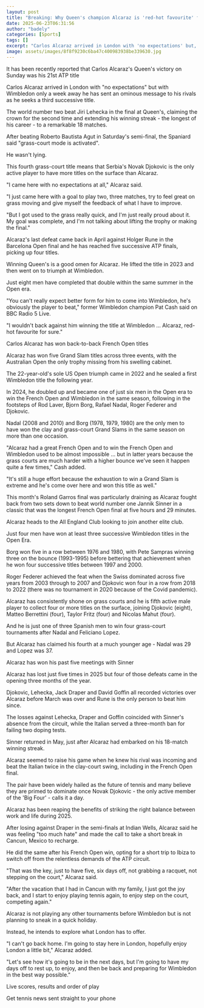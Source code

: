```yaml
---
layout: post
title: "Breaking: Why Queen's champion Alcaraz is 'red-hot favourite' for Wimbledon"
date: 2025-06-23T06:31:56
author: "badely"
categories: [Sports]
tags: []
excerpt: "Carlos Alcaraz arrived in London with 'no expectations' but, with Wimbledon only eight days away, he has sent an ominous message to his rivals."
image: assets/images/8f8f9230c6ba47c400983938be339630.jpg
---
```


It has been recently reported that Carlos Alcaraz's Queen's victory on Sunday was his 21st ATP title 

Carlos Alcaraz arrived in London with "no expectations" but with Wimbledon only a week away he has sent an ominous message to his rivals as he seeks a third successive title.

The world number two beat Jiri Lehecka in the final at Queen's, claiming the crown for the second time and extending his winning streak - the longest of his career - to a remarkable 18 matches.

After beating Roberto Bautista Agut in Saturday's semi-final, the Spaniard said "grass-court mode is activated".

He wasn't lying.

This fourth grass-court title means that Serbia's Novak Djokovic is the only active player to have more titles on the surface than Alcaraz.

"I came here with no expectations at all," Alcaraz said. 

"I just came here with a goal to play two, three matches, try to feel great on grass moving and give myself the feedback of what I have to improve.

"But I got used to the grass really quick, and I'm just really proud about it. My goal was complete, and I'm not talking about lifting the trophy or making the final."

Alcaraz's last defeat came back in April against Holger Rune in the Barcelona Open final and he has reached five successive ATP finals, picking up four titles.

Winning Queen's is a good omen for Alcaraz. He lifted the title in 2023 and then went on to triumph at Wimbledon.

Just eight men have completed that double within the same summer in the Open era.

"You can't really expect better form for him to come into Wimbledon, he's obviously the player to beat," former Wimbledon champion Pat Cash said on BBC Radio 5 Live.

"I wouldn't back against him winning the title at Wimbledon ... Alcaraz, red-hot favourite for sure."

Carlos Alcaraz has won back-to-back French Open titles

Alcaraz has won five Grand Slam titles across three events, with the Australian Open the only trophy missing from his swelling cabinet.

The 22-year-old's sole US Open triumph came in 2022 and he sealed a first Wimbledon title the following year.

In 2024, he doubled up and became one of just six men in the Open era to win the French Open and Wimbledon in the same season, following in the footsteps of Rod Laver, Bjorn Borg, Rafael Nadal, Roger Federer and Djokovic.

Nadal (2008 and 2010) and Borg (1978, 1979, 1980) are the only men to have won the clay and grass-court Grand Slams in the same season on more than one occasion.

"Alcaraz had a great French Open and to win the French Open and Wimbledon used to be almost impossible ... but in latter years because the grass courts are much harder with a higher bounce we've seen it happen quite a few times," Cash added.

"It's still a huge effort because the exhaustion to win a Grand Slam is extreme and he's come over here and won this title as well."

This month's Roland Garros final was particularly draining as Alcaraz fought back from two sets down to beat world number one Jannik Sinner in a classic that was the longest French Open final at five hours and 29 minutes.

Alcaraz heads to the All England Club looking to join another elite club.

Just four men have won at least three successive Wimbledon titles in the Open Era.

Borg won five in a row between 1976 and 1980, with Pete Sampras winning three on the bounce (1993-1995) before bettering that achievement when he won four successive titles between 1997 and 2000.

Roger Federer achieved the feat when the Swiss dominated across five years from 2003 through to 2007 and Djokovic won four in a row from 2018 to 2022 (there was no tournament in 2020 because of the Covid pandemic).

Alcaraz has consistently shone on grass courts and he is fifth active male player to collect four or more titles on the surface, joining Djokovic (eight), Matteo Berrettini (four), Taylor Fritz (four) and Nicolas Mahut (four).

And he is just one of three Spanish men to win four grass-court tournaments after Nadal and Feliciano Lopez.

But Alcaraz has claimed his fourth at a much younger age - Nadal was 29 and Lopez was 37.

Alcaraz has won his past five meetings with Sinner

Alcaraz has lost just five times in 2025 but four of those defeats came in the opening three months of the year.

Djokovic, Lehecka, Jack Draper and David Goffin all recorded victories over Alcaraz before March was over and Rune is the only person to beat him since.

The losses against Lehecka, Draper and Goffin coincided with Sinner's absence from the circuit, while the Italian served a three-month ban for failing two doping tests.

Sinner returned in May, just after Alcaraz had embarked on his 18-match winning streak.

Alcaraz seemed to raise his game when he knew his rival was incoming and beat the Italian twice in the clay-court swing, including in the French Open final.

The pair have been widely hailed as the future of tennis and many believe they are primed to dominate once Novak Djokovic - the only active member of the 'Big Four' - calls it a day.

Alcaraz has been reaping the benefits of striking the right balance between work and life during 2025.

After losing against Draper in the semi-finals at Indian Wells, Alcaraz said he was feeling "too much hate" and made the call to take a short break in Cancun, Mexico to recharge.

He did the same after his French Open win, opting for a short trip to Ibiza to switch off from the relentless demands of the ATP circuit.

"That was the key, just to have five, six days off, not grabbing a racquet, not stepping on the court," Alcaraz said.

"After the vacation that I had in Cancun with my family, I just got the joy back, and I start to enjoy playing tennis again, to enjoy step on the court, competing again."

Alcaraz is not playing any other tournaments before Wimbledon but is not planning to sneak in a quick holiday.

Instead, he intends to explore what London has to offer.

"I can't go back home. I'm going to stay here in London, hopefully enjoy London a little bit," Alcaraz added.

"Let's see how it's going to be in the next days, but I'm going to have my days off to rest up, to enjoy, and then be back and preparing for Wimbledon in the best way possible."

Live scores, results and order of play

Get tennis news sent straight to your phone

